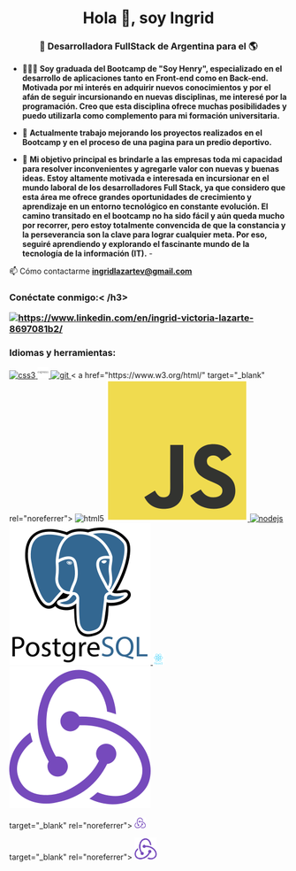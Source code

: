 <h1 align="center">Hola 👋, soy Ingrid</h1>
<h3 align="center"> 🚀 Desarrolladora FullStack de Argentina para el 🌎</h3>

- 🙋🏻‍♀️ **Soy graduada del Bootcamp de "Soy Henry", especializado en el desarrollo de aplicaciones tanto en Front-end como en Back-end. Motivada por mi interés en adquirir nuevos conocimientos y por el afán de seguir incursionando en nuevas disciplinas, me interesé por la programación. Creo que esta disciplina ofrece muchas posibilidades y puedo utilizarla como complemento para mi formación universitaria.**

- 🌱 **Actualmente trabajo mejorando los proyectos realizados en el Bootcamp y en el proceso de una pagina para un predio deportivo.**

- 🎯 **Mi objetivo principal es brindarle a las empresas toda mi capacidad para resolver inconvenientes y agregarle valor con nuevas y buenas ideas. Estoy altamente motivada e interesada en incursionar en el mundo laboral de los desarrolladores Full Stack, ya que considero que esta área me ofrece grandes oportunidades de crecimiento y aprendizaje en un entorno tecnológico en constante evolución. El camino transitado en el bootcamp no ha sido fácil y aún queda mucho por recorrer, pero estoy totalmente convencida de que la constancia y la perseverancia son la clave para lograr cualquier meta. Por eso, seguiré aprendiendo y explorando el fascinante mundo de la tecnología de la información (IT).** -

📫 Cómo contactarme **ingridlazartev@gmail.com**

<h3 align="left">Conéctate conmigo:< /h3>
<p align="left">
<a href="https://linkedin.com/in/https://www.linkedin.com/in/ingrid-victoria-lazarte-8697081b2/" target="blank"> <img align="center" src="https://raw.githubusercontent.com/rahuldkjain/github-profile-readme-generator/master/src/images/icons/Social/linked-in-alt.svg" alt= "https://www.linkedin.com/en/ingrid-victoria-lazarte-8697081b2/" height="30" width="40" /></a>
</p>

<h3 align="left"> Idiomas y herramientas:</h3>
<p align="left"> <a href="https://www.w3schools.com/css/" target="_blank" rel="noreferrer"> <img src="https://raw.githubusercontent. com/devicons/devicon/master/icons/css3/css3-original-wordmark.svg" alt="css3" width="20" height="20"/> </a> <a href="https:// expressjs.com" target="_blank" rel="noreferrer"> <img src="https://raw.githubusercontent.com/devicons/devicon/master/icons/express/express-original-wordmark.svg" alt= "express" width="20" height="20"/> </a> <a href="https://git-scm.com/" target="_blank" rel="noreferrer"> <img src="https://www.vectorlogo.zone/logos/git-scm/git-scm-icon.svg" alt="git" width="20" height="20"/> </a> < a href="https://www.w3.org/html/" target="_blank" rel="noreferrer"> <img src="https://raw.githubusercontent.com/devicons/devicon/master/icons /html5/html5-original-wordmark.svg" alt="html5" width="20" height="20"/> </a> <a href="https://developer.mozilla.org/en-US /docs/Web/JavaScript" target="_blank" rel="noreferrer"> <img src="https://raw.githubusercontent.com/devicons/devicon/master/icons/javascript/javascript-original.svg" alt ="javascript" ancho="20" altura="20"/> </a> <a href="https://nodejs.org" target="_blank" rel="noreferrer"> <img src="https://raw.githubusercontent.com/devicons/devicon /master/icons/nodejs/nodejs-original-wordmark.svg" alt="nodejs" width="20" height="20"/> </a> <a href="https://www.postgresql.org " target="_blank" rel="noreferrer"> <img src="https://raw.githubusercontent.com/devicons/devicon/master/icons/postgresql/postgresql-original-wordmark.svg" alt="postgresql" ancho="20" altura="20"/> </a> <a href="https://reactjs.org/" target="_blank" rel="noreferrer"><img src="https://raw.githubusercontent.com/devicons/devicon/master/icons/react/react-original-wordmark.svg" alt="react" width="20" height="20"/> </a> <a href="https://redux.js.org" target="_blank" rel="noreferrer"> <img src="https://raw.githubusercontent.com/devicons/devicon/master /icons/redux/redux-original.svg" alt="redux" ancho="20" altura="20"/> </a> </p>target="_blank" rel="noreferrer"> <img src="https://raw.githubusercontent.com/devicons/devicon/master/icons/redux/redux-original.svg" alt="redux" width="20" altura="20"/> </a> </p>target="_blank" rel="noreferrer"> <img src="https://raw.githubusercontent.com/devicons/devicon/master/icons/redux/redux-original.svg" alt="redux" width=" 40" altura="40"/> </a> </p>
